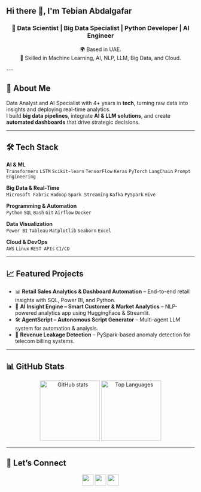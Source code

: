 ## Hi there 👋, I'm Tebian Abdalgafar  

<h3 align="center">💼 Data Scientist | Big Data Specialist | Python Developer | AI Engineer</h3>
<p align="center">🌍 Based in UAE.<br>🚀 Skilled in Machine Learning, AI, NLP, LLM, Big Data, and Cloud.</p>
---

## 🚀 About Me  
Data Analyst and AI Specialist with 4+ years in **tech**, turning raw data into insights and deploying real-time analytics.  
I build **big data pipelines**, integrate **AI & LLM solutions**, and create **automated dashboards** that drive strategic decisions.

---

## 🛠️ Tech Stack

**AI & ML**  
`Transformers` `LSTM` `Scikit-learn` `TensorFlow` `Keras` `PyTorch` `LangChain` `Prompt Engineering`  

**Big Data & Real-Time**  
`Microsoft Fabric` `Hadoop` `Spark Streaming` `Kafka` `PySpark` `Hive`  

**Programming & Automation**  
`Python` `SQL` `Bash` `Git` `Airflow` `Docker`  

**Data Visualization**  
`Power BI` `Tableau` `Matplotlib` `Seaborn` `Excel`  

**Cloud & DevOps**  
`AWS` `Linux` `REST APIs` `CI/CD`  

---

## 📈 Featured Projects
- 📊 **Retail Sales Analytics & Dashboard Automation** – End-to-end retail insights with SQL, Power BI, and Python.  
- 🤖 **AI Insight Engine – Smart Customer & Market Analytics** – NLP-powered analytics app using HuggingFace & Streamlit.  
- 🛠 **AgentScript – Autonomous Script Generator** – Multi-agent LLM system for automation & analysis.  
- 📡 **Revenue Leakage Detection** – PySpark-based anomaly detection for telecom billing systems.

---

## 📊 GitHub Stats  
<p align="center">
  <img src="https://github-readme-stats.vercel.app/api?username=TEBIAN&show_icons=true&theme=tokyonight" alt="GitHub stats" height="160"/>
  <img src="https://github-readme-stats.vercel.app/api/top-langs/?username=TEBIAN&layout=compact&theme=tokyonight" alt="Top Languages" height="160"/>
</p>

---

## 🤝 Let’s Connect
<p align="center">
<a href="https://www.linkedin.com/in/tebian-khalafalla-ab089148/"><img src="https://img.shields.io/badge/-LinkedIn-blue?logo=linkedin&logoColor=white" height="30"/></a>
<a href="mailto:tebian.abdalgafar@gmail.com"><img src="https://img.shields.io/badge/Email-D14836?logo=gmail&logoColor=white" height="30"/></a>
<a href="https://github.com/TEBIAN"><img src="https://img.shields.io/badge/GitHub-100000?logo=github&logoColor=white" height="30"/></a>
</p>
